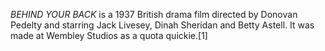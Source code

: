 _BEHIND YOUR BACK_ is a 1937 British drama film directed by Donovan Pedelty and starring Jack Livesey, Dinah Sheridan and Betty Astell. It was made at Wembley Studios as a quota quickie.[1]
